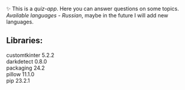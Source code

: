 ✨ This is a *quiz-app*. Here you can answer questions on some topics. *Available languages ​​- Russian*, maybe in the future I will add new languages.  

## Libraries:
 
 customtkinter 5.2.2  
 darkdetect    0.8.0  
 packaging     24.2  
 pillow        11.1.0  
 pip           23.2.1  

